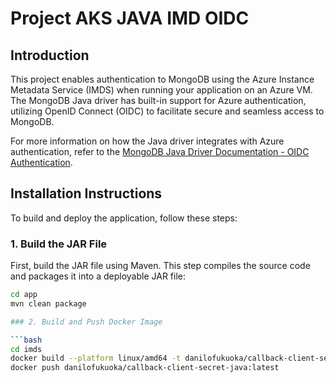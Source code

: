 # Project AKS JAVA IMD OIDC

## Introduction
This project enables authentication to MongoDB using the Azure Instance Metadata Service (IMDS) when running your application on an Azure VM. The MongoDB Java driver has built-in support for Azure authentication, utilizing OpenID Connect (OIDC) to facilitate secure and seamless access to MongoDB.

For more information on how the Java driver integrates with Azure authentication, refer to the [MongoDB Java Driver Documentation - OIDC Authentication](https://www.mongodb.com/docs/drivers/java/sync/upcoming/fundamentals/enterprise-auth/#mongodb-oidc).

## Installation Instructions

To build and deploy the application, follow these steps:

### 1. Build the JAR File
First, build the JAR file using Maven. This step compiles the source code and packages it into a deployable JAR file:

```bash
cd app
mvn clean package

### 2. Build and Push Docker Image

```bash
cd imds
docker build --platform linux/amd64 -t danilofukuoka/callback-client-secret-java:latest .
docker push danilofukuoka/callback-client-secret-java:latest
